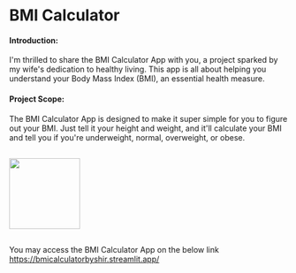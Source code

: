 # BMI Calculator

#### Introduction:
I'm thrilled to share the BMI Calculator App with you, a project sparked by my wife's dedication to healthy living. This app is all about helping you understand your Body Mass Index (BMI), an essential health measure.
#### Project Scope:
The BMI Calculator App is designed to make it super simple for you to figure out your BMI. 
Just tell it your height and weight, and it'll calculate your BMI and tell you if you're underweight, normal, overweight, or obese.
##
<img src="bmi_calculator/BMI Calculator snapshot.png" width="128"/>

##
You may access the BMI Calculator App on the below link
https://bmicalculatorbyshir.streamlit.app/

